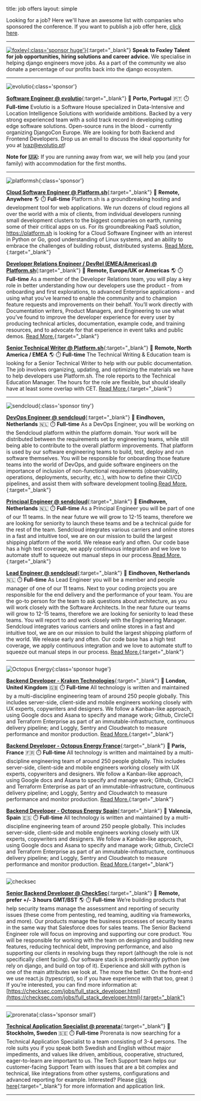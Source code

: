 title: job offers
layout: simple

Looking for a job? Here we'll have an awesome list with companies who sponsored the conference. If you want to publish a job offer here, [click here](/sponsors/sponsorship/).

<hr/>

[![foxley](/static/images/sponsors/foxley.png){:class='sponsor huge'}](https://www.foxleytalent.com/){:target="_blank"}
**Speak to Foxley Talent for job opportunities, hiring solutions and career advice.** We specialise in helping django engineers move jobs. As a part of the community we also donate a percentage of our profits back into the django ecosystem.

<hr/>

![evolutio](/static/images/sponsors/evolutio.png){:class='sponsor'}

[**Software Engineer @ evolutio**](https://evolutio.pt/){:target="_blank"} 
📍 **Porto, Portugal** 🇵🇹
⏱️ **Full-time**
Evolutio is a Software House specialized in Data-Intensive and Location Intelligence Solutions with worldwide ambitions. Backed by a very strong experienced team with a solid track record in developing cutting edge software solutions. Open-source runs in the blood - currently organizing DjangoCon Europe. We are looking for both Backend and Frontend Developers.
 Drop us an email to discuss the ideal opportunity for you at [lvaz@evolutio.pt](mailto:lvaz@evolutio.pt)!
 
**Note for 🇺🇦:** If you are running away from war, we will help you (and your family) with accommodation for the first months.

<hr/>

![platformsh](/static/images/sponsors/platformsh.png){:class='sponsor'}

[**Cloud Software Engineer @ Platform.sh**](https://grnh.se/8d57e3db2us){:target="_blank"}
📍 **Remote, Anywhere** 🌎
⏱️ **Full-time**
Platform.sh is a groundbreaking hosting and development tool for web applications. We run dozens of cloud regions all over the world with a mix of clients, from individual developers running small development clusters to the biggest companies on earth, running some of their critical apps on us.
For its groundbreaking PaaS solution, https://platform.sh is looking for a Cloud Software Engineer with an interest in Python or Go, good understanding of Linux systems, and an ability to embrace the challenges of building robust, distributed systems. [Read More.](https://grnh.se/8d57e3db2us){:target="_blank"}

[**Developer Relations Engineer / DevRel (EMEA/Americas) @ Platform.sh**](https://grnh.se/b16d68922us){:target="_blank"}
📍 **Remote, Europe/UK or Americas** 🌎
⏱️ **Full-time**
As a member of the Developer Relations team, you will play a key role in better understanding how our developers use the product - from onboarding and first explorations, to advanced Enterprise applications - and using what you’ve learned to enable the community and to champion feature requests and improvements on their behalf.
You’ll work directly with Documentation writers, Product Managers, and Engineering to use what you’ve found to improve the developer experience for every user by producing technical articles, documentation, example code, and training resources, and to advocate for that experience in event talks and public demos. [Read More.](https://grnh.se/b16d68922us){:target="_blank"}

[**Senior Technical Writer @ Platform.sh**](https://grnh.se/93b6134a2us){:target="_blank"}
📍 **Remote, North America / EMEA** 🌎
⏱️ **Full-time**
The Technical Writing & Education team is looking for a Senior Technical Writer to help with our public documentation. The job involves organizing, updating, and optimizing the materials we have to help developers use Platform.sh. The role reports to the Technical Education Manager.
The hours for the role are flexible, but should ideally have at least some overlap with CET. [Read More.](https://grnh.se/93b6134a2us){:target="_blank"}

<hr/>

![sendcloud](/static/images/sponsors/sendcloud.png){:class='sponsor tiny'}  

[**DevOps Engineer @ sendcloud**](https://grnh.se/d0eb1e442us){:target="_blank"} 
📍 **Eindhoven, Netherlands** 🇳🇱
⏱️ **Full-time**
As a DevOps Engineer, you will be working on the Sendcloud platform within the platform domain. Your work will be distributed between the requirements set by engineering teams, while still being able to contribute to the overall platform improvements. That platform is used by our software engineering teams to build, test, deploy and run software themselves. You will be responsible for onboarding those feature teams into the world of DevOps, and guide software engineers on the importance of inclusion of non-functional requirements (observability, operations, deployments, security, etc.), with how to define their CI/CD pipelines, and assist them with software development tooling.[Read More.](https://grnh.se/d0eb1e442us){:target="_blank"} 

[**Principal Engineer @ sendcloud**](https://grnh.se/ccee9d8e2us){:target="_blank"} 
📍 **Eindhoven, Netherlands** 🇳🇱
⏱️ **Full-time**
As a Principal Engineer you will be part of one of our 11 teams. In the near future we will grow to 12-15 teams, therefore we are looking for seniority to launch these teams and be a technical guide for the rest of the team. Sendcloud integrates various carriers and online stores in a fast and intuitive tool, we are on our mission to build the largest shipping platform of the world. We release early and often. Our code base has a high test coverage, we apply continuous integration and we love to automate stuff to squeeze out manual steps in our process.[Read More.](https://grnh.se/ccee9d8e2us){:target="_blank"} 

[**Lead Engineer @ sendcloud**](https://grnh.se/4619f5312us){:target="_blank"} 
📍 **Eindhoven, Netherlands** 🇳🇱
⏱️ **Full-time**
As Lead Engineer you will be a member and people manager of one of our 11 teams. Next to your coding projects you are responsible for the end delivery and the performance of your  team. You are the go-to person for the team to ask questions about architecture, as you will work closely with the Software Architects. In the near future our teams will grow to 12-15 teams, therefore we are looking for seniority to lead these teams. You will report to and work closely with the Engineering Manager. Sendcloud integrates various carriers and online stores in a fast and intuitive tool, we are on our mission to build the largest shipping platform of the world. We release early and often. Our code base has a high test coverage, we apply continuous integration and we love to automate stuff to squeeze out manual steps in our process. [Read More.](https://grnh.se/4619f5312us){:target="_blank"} 

<hr/>

![Octopus Energy](/static/images/sponsors/octopus.png){:class='sponsor huge'} 

[**Backend Developer - Kraken Technologies**](https://jobs.lever.co/octoenergy/37eeec91-cec2-40e3-9b5e-808971f5d790){:target="_blank"} 
📍 **London, United Kingdom** 🇬🇧
⏱️ **Full-time**
All technology is written and maintained by a multi-discipline engineering team of around 250 people globally. This includes server-side, client-side and mobile engineers working closely with UX experts, copywriters and designers.
We follow a Kanban-like approach, using Google docs and Asana to specify and manage work; Github, CircleCI and Terraform Enterprise as part of an immutable-infrastructure, continuous delivery pipeline; and Loggly, Sentry and Cloudwatch to measure performance and monitor production. [Read More.](https://jobs.lever.co/octoenergy/37eeec91-cec2-40e3-9b5e-808971f5d790){:target="_blank"} 

[**Backend Developer - Octopus Energy France**](https://jobs.lever.co/octoenergy/2e77f196-3f3e-4808-bb60-0562ce0f7b2d){:target="_blank"} 
📍 **Paris, France** 🇫🇷
⏱️ **Full-time**
All technology is written and maintained by a multi-discipline engineering team of around 250 people globally. This includes server-side, client-side and mobile engineers working closely with UX experts, copywriters and designers.
We follow a Kanban-like approach, using Google docs and Asana to specify and manage work; Github, CircleCI and Terraform Enterprise as part of an immutable-infrastructure, continuous delivery pipeline; and Loggly, Sentry and Cloudwatch to measure performance and monitor production. [Read More.](https://jobs.lever.co/octoenergy/2e77f196-3f3e-4808-bb60-0562ce0f7b2d){:target="_blank"} 

[**Backend Developer - Octopus Energy Spain**](https://jobs.lever.co/octoenergy/05efc370-6242-46e6-a813-222755c5019a){:target="_blank"} 
📍 **Valencia, Spain** 🇪🇸
⏱️ **Full-time**
All technology is written and maintained by a multi-discipline engineering team of around 250 people globally. This includes server-side, client-side and mobile engineers working closely with UX experts, copywriters and designers.
We follow a Kanban-like approach, using Google docs and Asana to specify and manage work; Github, CircleCI and Terraform Enterprise as part of an immutable-infrastructure, continuous delivery pipeline; and Loggly, Sentry and Cloudwatch to measure performance and monitor production. [Read More.](https://jobs.lever.co/octoenergy/05efc370-6242-46e6-a813-222755c5019a){:target="_blank"} 

<hr/>

![checksec](/static/images/sponsors/checksec.png)

[**Senior Backend Developer @ CheckSec**](https://checksec.com/jobs/full_stack_developer.html){:target="_blank"}
📍 **Remote, prefer +/- 3 hours GMT/BST** 🌎
⏱️ **Full-time**
We’re building products that help security teams manage the assessment and reporting of security issues (these come from pentesting, red teaming, auditing via frameworks, and more). Our products manage the business processes of security teams in the same way that Salesforce does for sales teams. 
The Senior Backend Engineer role will focus on improving and supporting our core product. You will be responsible for working with the team on designing and building new features, reducing technical debt, improving performance, and also supporting our clients in resolving bugs they report (although the role is not specifically client facing). Our software stack is predominantly python (we rely on django, and build on top of it). Experience and skill with python is one of the main attributes we look at. The more the better. On the front-end we use react.js (typescript), so if you have experience with that too, great :) 
If you’re interested, you can find more information at: [https://checksec.com/jobs/full_stack_developer.html](https://checksec.com/jobs/full_stack_developer.html){:target="_blank"}

<hr/>

![prorenata](/static/images/sponsors/prorenata.png){:class='sponsor small'}

[**Technical Application Specialist @ prorenata**](https://emp.jobylon.com/jobs/134239-prorenata-ab-teknisk-systemspecialist/){:target="_blank"} 
📍 **Stockholm, Sweden** 🇸🇪
⏱️ **Full-time**
Prorenata is now searching for a Technical Application Specialist to a team consisting of 3-4 persons. The role suits you if you speak both Swedish and English without major impediments, and values like driven, ambitious, cooperative, structured, eager-to-learn are important to us. The Tech Support team helps our customer-facing Support Team with issues that are a bit complex and technical, like integrations from other systems, configurations and advanced reporting for example. Interested? Please [click here](https://emp.jobylon.com/jobs/134239-prorenata-ab-teknisk-systemspecialist/){:target="_blank"}  for more information and application link.

<hr/>
